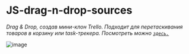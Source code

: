 # JS-drag-n-drop-sources

*Drag & Drop, создав мини-клон Trello. Подходит для перетаскивания товаров в корзину или task-трекера. Посмотреть можно <code>[здесь.](https://vladimirmakarof.github.io/JS-drag-n-drop-sources/ "github page")
</code>*



![image](https://user-images.githubusercontent.com/10245800/161214546-15558677-475c-4e92-b5b1-16fdf0a57ebd.png)
